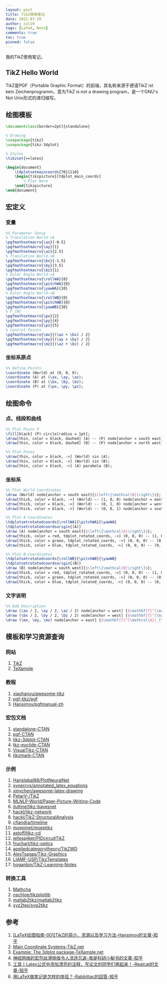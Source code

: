 ```yaml
---
layout: post
title: TikZ使用笔记
date: 2022-07-20
author: zxl19
tags: [LaTeX, Note]
comments: true
toc: true
pinned: false
---
```


我的TikZ使用笔记。

<!-- more -->

## TikZ Hello World

TikZ是PGF（Portable Graphic Format）的前端，其名称来源于德语TikZ ist kein Zeichenprogramm，意为TikZ is not a drawing program，是一个GNU's Not Unix形式的递归缩写。

## 绘图模板

```latex
\documentclass[border=2pt]{standalone}

% Drawing
\usepackage{tikz}
\usepackage{tikz-3dplot}

% Styles
\tikzset{>=latex}

\begin{document}
    \tdplotsetmaincoords{70}{110}
    \begin{tikzpicture}[tdplot_main_coords]
        % Plot Here
    \end{tikzpicture}
\end{document}
```

## 宏定义

### 变量

```latex
%% Parameter Setup
% Translation World->A
\pgfmathsetmacro{\ax}{-0.5}
\pgfmathsetmacro{\ay}{1}
\pgfmathsetmacro{\az}{2.5}
% Translation World->B
\pgfmathsetmacro{\bx}{-1.5}
\pgfmathsetmacro{\by}{3.5}
\pgfmathsetmacro{\bz}{1}
% Euler Angle World->A
\pgfmathsetmacro{\rollWA}{0}
\pgfmathsetmacro{\pitchWA}{0}
\pgfmathsetmacro{\yawWA}{10}
% Euler Angle World->B
\pgfmathsetmacro{\rollWB}{0}
\pgfmathsetmacro{\pitchWB}{0}
\pgfmathsetmacro{\yawWB}{30}
% P_{W}
\pgfmathsetmacro{\px}{2}
\pgfmathsetmacro{\py}{4}
\pgfmathsetmacro{\pz}{5}
% Control Points
\pgfmathsetmacro{\mx}{(\ax + \bx) / 2}
\pgfmathsetmacro{\my}{(\ay + \by) / 2}
\pgfmathsetmacro{\mz}{(\az + \bz) / 2}
```

### 坐标系原点

```latex
%% Define Points
\coordinate (World) at (0, 0, 0);
\coordinate (A) at (\ax, \ay, \az);
\coordinate (B) at (\bx, \by, \bz);
\coordinate (P) at (\px, \py, \pz);
```

## 绘图命令

### 点、线段和曲线

```latex
%% Plot Point P
\fill[black] (P) circle[radius = 1pt];
\draw[thin, color = black, dashed] (A) -- (P) node[anchor = south east]{$\mathbf{P}_{\mathcal{A}}$};
\draw[thin, color = black, dashed] (B) -- (P) node[anchor = north west]{$\mathbf{P}_{\mathcal{B}}$};

%% Plot Poses
\draw[thin, color = black, ->] (World) sin (A);
\draw[thin, color = black, ->] (World) sin (B);
\draw[thin, color = black, ->] (A) parabola (B);
```

### 坐标系

```latex
%% Plot World Coordinates
\draw (World) node[anchor = south east]{$\left\{\mathcal{W}\right\}$};
\draw[thick, color = black, ->] (World) -- (1, 0, 0) node[anchor = east]{$x_{\mathcal{W}}$};
\draw[thick, color = black, ->] (World) -- (0, 1, 0) node[anchor = west]{$y_{\mathcal{W}}$};
\draw[thick, color = black, ->] (World) -- (0, 0, 1) node[anchor = south]{$z_{\mathcal{W}}$};

%% Plot A Coordinates
\tdplotsetrotatedcoords{\rollWA}{\pitchWA}{\yawWA}
\tdplotsetrotatedcoordsorigin{(A)}
\draw (A) node[anchor = south east]{$\left\{\mathcal{A}\right\}$};
\draw[thick, color = red, tdplot_rotated_coords, ->] (0, 0, 0) -- (1, 0, 0) node[anchor = north]{$x_{\mathcal{A}}$};
\draw[thick, color = green, tdplot_rotated_coords, ->] (0, 0, 0) -- (0, 1, 0) node[anchor = west]{$y_{\mathcal{A}}$};
\draw[thick, color = blue, tdplot_rotated_coords, ->] (0, 0, 0) -- (0, 0, 1) node[anchor = south]{$z_{\mathcal{A}}$};

%% Plot B Coordinates
\tdplotsetrotatedcoords{\rollWB}{\pitchWB}{\yawWB}
\tdplotsetrotatedcoordsorigin{(B)}
\draw (B) node[anchor = south west]{$\left\{\mathcal{B}\right\}$};
\draw[thick, color = red, tdplot_rotated_coords, ->] (0, 0, 0) -- (1, 0, 0) node[anchor = north]{$x_{\mathcal{B}}$};
\draw[thick, color = green, tdplot_rotated_coords, ->] (0, 0, 0) -- (0, 1, 0) node[anchor = west]{$y_{\mathcal{B}}$};
\draw[thick, color = blue, tdplot_rotated_coords, ->] (0, 0, 0) -- (0, 0, 1) node[anchor = south]{$z_{\mathcal{B}}$};
```

### 文字说明

```latex
%% Add Description
\draw (\ax / 2, \ay / 2, \az / 2) node[anchor = west] {$\mathbf{T}^{\mathcal{W}}_{\mathcal{A}}$};
\draw (\bx / 2, \by / 2, \bz / 2) node[anchor = west] {$\mathbf{T}^{\mathcal{W}}_{\mathcal{B}}$};
\draw (\mx, \my, \mz) node[anchor = east] {$\mathbf{T}^{\mathcal{A}}_{\mathcal{B}}$};
```

## 模板和学习资源查询

### 网站

1. [TikZ](https://tikz.net)
2. [TeXample](https://texample.net)

### 教程

1. [xiaohanyu/awesome-tikz](https://github.com/xiaohanyu/awesome-tikz)
2. [pgf-tikz/pgf](https://github.com/pgf-tikz/pgf)
3. [Hansimov/pgfmanual-zh](https://github.com/Hansimov/pgfmanual-zh)

### 宏包文档

1. [standalone-CTAN](https://ctan.org/pkg/standalone)
2. [pgf-CTAN](https://www.ctan.org/pkg/pgf)
3. [tikz-3dplot-CTAN](https://ctan.org/pkg/tikz-3dplot)
4. [tkz-euclide-CTAN](https://www.ctan.org/pkg/tkz-euclide)
5. [VisualTikz-CTAN](https://www.ctan.org/pkg/visualtikz)
6. [tikzmark-CTAN](https://ctan.org/pkg/tikzmark)

### 示例

1. [HarisIqbal88/PlotNeuralNet](https://github.com/HarisIqbal88/PlotNeuralNet)
2. [synercys/annotated_latex_equations](https://github.com/synercys/annotated_latex_equations)
3. [xinychen/awesome-latex-drawing](https://github.com/xinychen/awesome-latex-drawing)
4. [PetarV-/TikZ](https://github.com/PetarV-/TikZ)
5. [MLNLP-World/Paper-Picture-Writing-Code](https://github.com/MLNLP-World/Paper-Picture-Writing-Code)
6. [jluttine/tikz-bayesnet](https://github.com/jluttine/tikz-bayesnet)
7. [hackl/tikz-network](https://github.com/hackl/tikz-network)
8. [hackl/TikZ-StructuralAnalysis](https://github.com/hackl/TikZ-StructuralAnalysis)
9. [cfiandra/timeline](https://github.com/cfiandra/timeline)
10. [moepinet/moeptikz](https://github.com/moepinet/moeptikz)
11. [astoff/tikz-cd](https://github.com/astoff/tikz-cd)
12. [jellespijker/PIDcircuitTikZ](https://github.com/jellespijker/PIDcircuitTikZ)
13. [fruchart/tikz-optics](https://github.com/fruchart/tikz-optics)
14. [appliedcategorytheory/TikZWD](https://github.com/appliedcategorytheory/TikZWD)
15. [AlexTsagas/Tikz-Graphics](https://github.com/AlexTsagas/Tikz-Graphics)
16. [LIAMF-USP/TikzTemplates](https://github.com/LIAMF-USP/TikzTemplates)
17. [hoganbin/TikZ-Learning-Notes](https://github.com/hoganbin/TikZ-Learning-Notes)

### 转换工具

1. [Mathcha](https://www.mathcha.io)
2. [nschloe/tikzplotlib](https://github.com/nschloe/tikzplotlib)
3. [matlab2tikz/matlab2tikz](https://github.com/matlab2tikz/matlab2tikz)
4. [xyz2tex/svg2tikz](https://github.com/xyz2tex/svg2tikz)

## 参考

1. [[LaTeX绘图指南-001]TikZ的简介、资源以及学习方法-Hansimov的文章-知乎](https://zhuanlan.zhihu.com/p/48300815)
2. [Main Coordinate Systems-TikZ.net](https://tikz.net/main-coordinate-systems/)
3. [Example: The 3dplot package-TeXample.net](https://texample.net/tikz/examples/the-3dplot-package/)
4. [神经网络的宏包丝滑排版令人流连忘返-我是科研小秘书的文章-知乎](https://zhuanlan.zhihu.com/p/433142890)
5. [工具丨Latex公式中添加漂亮的注释，写论文的同学们用起来！-Realcat的文章-知乎](https://zhuanlan.zhihu.com/p/456300041)
6. [用LaTeX做笔记是怎样的体验？-Rabbittac的回答-知乎](https://www.zhihu.com/question/362654946/answer/1896187222)
